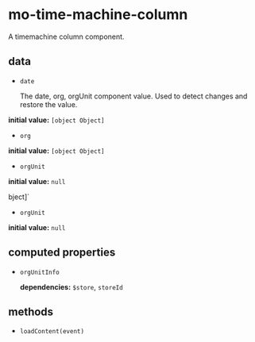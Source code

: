 # mo-time-machine-column 

A timemachine column component. 

## data 

- `date` 

  The date, org, orgUnit component value.
  Used to detect changes and restore the value. 

**initial value:** `[object Object]` 

- `org` 

**initial value:** `[object Object]` 

- `orgUnit` 

**initial value:** `null` 

bject]` 

- `orgUnit` 

**initial value:** `null` 

## computed properties 

- `orgUnitInfo` 

   **dependencies:** `$store`, `storeId` 


## methods 

- `loadContent(event)` 

